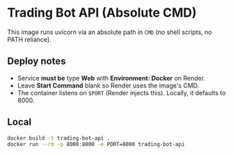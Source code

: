 # Trading Bot API (Absolute CMD)

This image runs uvicorn via an absolute path in `CMD` (no shell scripts, no PATH reliance).

## Deploy notes
- Service **must be** type **Web** with **Environment: Docker** on Render.
- Leave **Start Command** blank so Render uses the image's CMD.
- The container listens on `$PORT` (Render injects this). Locally, it defaults to 8000.

## Local
```bash
docker build -t trading-bot-api .
docker run --rm -p 8000:8000 -e PORT=8000 trading-bot-api
```
